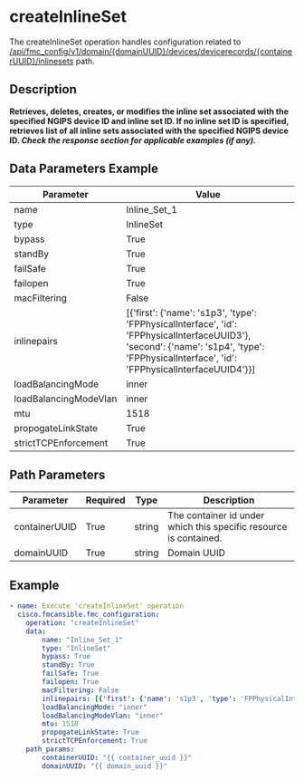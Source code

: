 # createInlineSet

The createInlineSet operation handles configuration related to [/api/fmc_config/v1/domain/{domainUUID}/devices/devicerecords/{containerUUID}/inlinesets](/paths//api/fmc_config/v1/domain/{domain_uuid}/devices/devicerecords/{container_uuid}/inlinesets.md) path.&nbsp;
## Description
**Retrieves, deletes, creates, or modifies the inline set associated with the specified NGIPS device ID and inline set ID. If no inline set ID is specified, retrieves list of all inline sets associated with the specified NGIPS device ID. _Check the response section for applicable examples (if any)._**

## Data Parameters Example
| Parameter | Value |
| --------- | -------- |
| name | Inline_Set_1 |
| type | InlineSet |
| bypass | True |
| standBy | True |
| failSafe | True |
| failopen | True |
| macFiltering | False |
| inlinepairs | [{'first': {'name': 's1p3', 'type': 'FPPhysicalInterface', 'id': 'FPPhysicalInterfaceUUID3'}, 'second': {'name': 's1p4', 'type': 'FPPhysicalInterface', 'id': 'FPPhysicalInterfaceUUID4'}}] |
| loadBalancingMode | inner |
| loadBalancingModeVlan | inner |
| mtu | 1518 |
| propogateLinkState | True |
| strictTCPEnforcement | True |

## Path Parameters
| Parameter | Required | Type | Description |
| --------- | -------- | ---- | ----------- |
| containerUUID | True | string | The container id under which this specific resource is contained. |
| domainUUID | True | string | Domain UUID |

## Example
```yaml
- name: Execute 'createInlineSet' operation
  cisco.fmcansible.fmc_configuration:
    operation: "createInlineSet"
    data:
        name: "Inline_Set_1"
        type: "InlineSet"
        bypass: True
        standBy: True
        failSafe: True
        failopen: True
        macFiltering: False
        inlinepairs: [{'first': {'name': 's1p3', 'type': 'FPPhysicalInterface', 'id': 'FPPhysicalInterfaceUUID3'}, 'second': {'name': 's1p4', 'type': 'FPPhysicalInterface', 'id': 'FPPhysicalInterfaceUUID4'}}]
        loadBalancingMode: "inner"
        loadBalancingModeVlan: "inner"
        mtu: 1518
        propogateLinkState: True
        strictTCPEnforcement: True
    path_params:
        containerUUID: "{{ container_uuid }}"
        domainUUID: "{{ domain_uuid }}"

```
